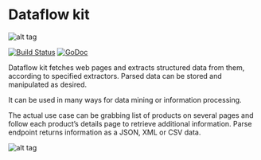 # Dataflow kit

![alt tag](https://raw.githubusercontent.com/slotix/dataflowkit/master/images/dfk-logo/logo-mini.png)

[![Build Status](https://travis-ci.org/slotix/dataflowkit.svg?branch=master)](https://travis-ci.org/slotix/dataflowkit)
[![GoDoc](https://godoc.org/github.com/slotix/dataflowkit?status.svg)](https://godoc.org/github.com/slotix/dataflowkit)


Dataflow kit fetches web pages and extracts structured data from them, according to specified extractors. Parsed data can be stored and manipulated as desired.

It can be used in many ways for data mining or information processing.

The actual use case can be grabbing list of products on several pages and follow each product’s details page to retrieve additional information. Parse endpoint returns information as a JSON, XML or CSV data.

![alt tag](https://raw.githubusercontent.com/slotix/dataflowkit/master/images/spider/Spider-White-BG.png)
